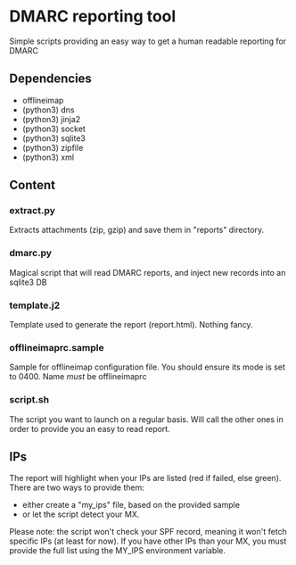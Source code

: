 # DMARC reporting tool
Simple scripts providing an easy way to get a human readable reporting for DMARC

## Dependencies
- offlineimap
- (python3) dns
- (python3) jinja2
- (python3) socket
- (python3) sqlite3
- (python3) zipfile
- (python3) xml

## Content
### extract.py
Extracts attachments (zip, gzip) and save them in "reports" directory.

### dmarc.py
Magical script that will read DMARC reports, and inject new records into an sqlite3 DB

### template.j2
Template used to generate the report (report.html). Nothing fancy.

### offlineimaprc.sample
Sample for offlineimap configuration file. You should ensure its mode is set to 0400.
Name *must* be offlineimaprc

### script.sh
The script you want to launch on a regular basis. Will call the other ones in order to
provide you an easy to read report.

## IPs
The report will highlight when your IPs are listed (red if failed, else green). There are
two ways to provide them:
- either create a "my_ips" file, based on the provided sample
- or let the script detect your MX.

Please note: the script won't check your SPF record, meaning it won't fetch specific
IPs (at least for now). If you have other IPs than your MX, you must provide the full
list using the MY_IPS environment variable.
